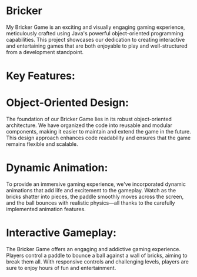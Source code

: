 # Bricker
My Bricker Game is an exciting and visually engaging gaming experience, meticulously crafted using Java's powerful object-oriented programming capabilities. This project showcases our dedication to creating interactive and entertaining games that are both enjoyable to play and well-structured from a development standpoint.

# Key Features:

# Object-Oriented Design:
The foundation of our Bricker Game lies in its robust object-oriented architecture. We have organized the code into reusable and modular components, making it easier to maintain and extend the game in the future. This design approach enhances code readability and ensures that the game remains flexible and scalable.

# Dynamic Animation:
To provide an immersive gaming experience, we've incorporated dynamic animations that add life and excitement to the gameplay. Watch as the bricks shatter into pieces, the paddle smoothly moves across the screen, and the ball bounces with realistic physics—all thanks to the carefully implemented animation features.

# Interactive Gameplay:
The Bricker Game offers an engaging and addictive gaming experience. Players control a paddle to bounce a ball against a wall of bricks, aiming to break them all. With responsive controls and challenging levels, players are sure to enjoy hours of fun and entertainment.
